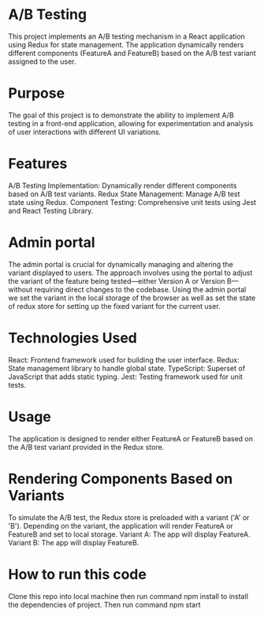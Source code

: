 # A/B Testing
This project implements an A/B testing mechanism in a React application using Redux for state management. The application dynamically renders different components (FeatureA and FeatureB) based on the A/B test variant assigned to the user.
# Purpose
The goal of this project is to demonstrate the ability to implement A/B testing in a front-end application, allowing for experimentation and analysis of user interactions with different UI variations.
# Features
A/B Testing Implementation: Dynamically render different components based on A/B test variants.
Redux State Management: Manage A/B test state using Redux.
Component Testing: Comprehensive unit tests using Jest and React Testing Library.
# Admin portal
The admin portal is crucial for dynamically managing and altering the variant displayed to users. The approach involves using the portal to adjust the variant of the feature being tested—either Version A or Version B—without requiring direct changes to the codebase. Using the admin portal we set the variant in  the local storage of the browser as well as set the state of redux store for setting up the fixed variant for the current user.
# Technologies Used
React: Frontend framework used for building the user interface.
Redux: State management library to handle global state.
TypeScript: Superset of JavaScript that adds static typing.
Jest: Testing framework used for unit tests.

# Usage
The application is designed to render either FeatureA or FeatureB based on the A/B test variant provided in the Redux store.

# Rendering Components Based on Variants
To simulate the A/B test, the Redux store is preloaded with a variant ('A' or 'B'). Depending on the variant, the application will render FeatureA or FeatureB and set to local storage.
Variant A: The app will display FeatureA.
Variant B: The app will display FeatureB.

# How to run this code
Clone this repo into local machine then run command 
npm install
to install the dependencies of project. Then run command 
npm start

